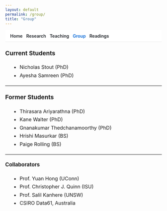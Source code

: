 ```yaml
---
layout: default
permalink: /group/
title: "Group"
---
```

<link rel="stylesheet" href="{{ '/assets/css/site-overrides.css?v=3' | relative_url }}">

<style>
/* Hide Cayman's blue header/footer */
.page-header{display:none!important}
footer.site-footer{display:none!important}

/* Content width + NO mid-word breaking */
.main-content{max-width:900px;margin:0 auto;padding:0 1rem!important;line-height:1.65}
.main-content, .main-content *{overflow-wrap:normal;word-break:normal;hyphens:auto}

/* Top nav (mobile wrapping handled by site-overrides.css) */
.topnav{
  position:sticky;top:0;z-index:20;
  display:flex;flex-wrap:wrap;gap:.4rem .75rem;align-items:center;
  padding:.6rem 1rem;background:#fff;border-bottom:1px solid #e5e5e5
}
.topnav a{text-decoration:none;font-weight:600;color:#1f2328}
.topnav a:hover{text-decoration:underline}
.topnav .active{color:#0366d6}

/* Page typography — use rem so global scaling applies */
.page-body{font-size:1rem;line-height:1.65}
.page-body h1{font-size:1.35rem;margin-top:1.2em}
.page-body h2{font-size:1.2rem;margin-top:1.1em}
.page-body h3{font-size:1.05rem;margin-top:1.0em}
.page-body ul{margin:.4rem 0 .8rem 1.2rem}
.page-body hr{margin:1.2em 0;border:0;border-top:1px solid #e5e5e5}
</style>

<nav class="topnav">
  <a href="/">Home</a>
  <a href="/research/">Research</a>
  <a href="/teaching/">Teaching</a>
  <a class="active" href="/group/">Group</a>
  <a href="/blog/">Readings</a>
</nav>

<div class="page-body" markdown="1">

## Current Students
- Nicholas Stout (PhD)  
- Ayesha Samreen (PhD)  

<hr>

## Former Students
- Thirasara Ariyarathna (PhD)  
- Kane Walter (PhD)  
- Gnanakumar Thedchanamoorthy (PhD)  
- Hrishi Masurkar (BS)  
- Paige Rolling (BS)

<hr>

### Collaborators
- Prof. Yuan Hong (UConn)  
- Prof. Christopher J. Quinn (ISU)  
- Prof. Salil Kanhere (UNSW)  
- CSIRO Data61, Australia

</div>
